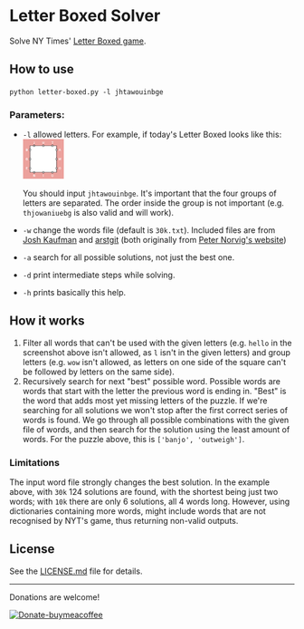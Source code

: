 # Letter Boxed Solver
Solve NY Times' [Letter Boxed game](https://www.nytimes.com/puzzles/letter-boxed).

## How to use

`python letter-boxed.py -l jhtawouinbge`


### Parameters:
- `-l` allowed letters. For example, if today's Letter Boxed looks like this: <br><img width="15%" src="Screens/icon.png"></img>

	You should input `jhtawouinbge`. It's important that the four groups of letters are separated. The order inside the group is not important (e.g. `thjowaniuebg` is also valid and will work).
- `-w` change the words file (default is `30k.txt`). Included files are from [Josh Kaufman](https://github.com/first20hours/google-10000-english/blob/master/google-10000-english.txt) and [arstgit](https://github.com/arstgit/high-frequency-vocabulary/blob/master/30k.txt) (both originally from [Peter Norvig's website](http://norvig.com/ngrams/))
- `-a` search for all possible solutions, not just the best one.
- `-d` print intermediate steps while solving.
- `-h` prints basically this help.


## How it works
1. Filter all words that can't be used with the given letters (e.g. `hello` in the screenshot above isn't allowed, as `l` isn't in the given letters) and group letters (e.g. `wow` isn't allowed, as letters on one side of the square can't be followed by letters on the same side).
2. Recursively search for next "best" possible word. Possible words are words that start with the letter the previous word is ending in. "Best" is the word that adds most yet missing letters of the puzzle. If we're searching for all solutions we won't stop after the first correct series of words is found. We go through all possible combinations with the given file of words, and then search for the solution using the least amount of words. For the puzzle above, this is `['banjo', 'outweigh']`.


### Limitations
The input word file strongly changes the best solution. In the example above, with `30k` 124 solutions are found, with the shortest being just two words; with `10k` there are only 6 solutions, all 4 words long. However, using dictionaries containing more words, might include words that are not recognised by NYT's game, thus returning non-valid outputs.

## License

See the [LICENSE.md](LICENSE.md) file for details.

---
Donations are welcome!

[![Donate-buymeacoffee](https://img.shields.io/badge/-buy_me_a%C2%A0coffee-gray?logo=buy-me-a-coffee)](https://buymeacoffee.com/alexpera)
